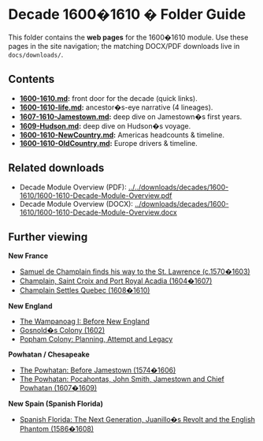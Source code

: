 # Decade 1600�1610 � Folder Guide

This folder contains the **web pages** for the 1600�1610 module. Use these pages in the site navigation; the matching DOCX/PDF downloads live in `docs/downloads/`.

## Contents

- **[1600-1610.md](./1600-1610.md):** front door for the decade (quick links).
- **[1600-1610-life.md](./1600-1610-life.md):** ancestor�s-eye narrative (4 lineages).
- **[1607-1610-Jamestown.md](./1607-1610-Jamestown.md):** deep dive on Jamestown�s first years.
- **[1609-Hudson.md](./1609-Hudson.md):** deep dive on Hudson�s voyage.
- **[1600-1610-NewCountry.md](./1600-1610-NewCountry.md):** Americas headcounts & timeline.
- **[1600-1610-OldCountry.md](./1600-1610-OldCountry.md):** Europe drivers & timeline.

## Related downloads
- Decade Module Overview (PDF): [../../downloads/decades/1600-1610/1600-1610-Decade-Module-Overview.pdf](../../downloads/decades/1600-1610/1600-1610-Decade-Module-Overview.pdf)
- Decade Module Overview (DOCX): [../downloads/decades/1600-1610/1600-1610-Decade-Module-Overview.docx](../../downloads/decades/1600-1610/1600-1610-Decade-Module-Overview.docx)

## Further viewing
**New France**
- [Samuel de Champlain finds his way to the St. Lawrence (c.1570�1603)](https://www.youtube.com/watch?v=Xyo_jno8brY)
- [Champlain, Saint Croix and Port Royal Acadia (1604�1607)](https://www.youtube.com/watch?v=Y5b20KVVsjU)
- [Champlain Settles Quebec (1608�1610)](https://www.youtube.com/watch?v=_LjkTVfCWAc)

**New England**
- [The Wampanoag I: Before New England](https://www.youtube.com/watch?v=iKzb7N1EPlI)
- [Gosnold�s Colony (1602)](https://www.youtube.com/watch?v=ESPQ5qs1azI)
- [Popham Colony: Planning, Attempt and Legacy](https://www.youtube.com/watch?v=YmmhYcaKvRs)

**Powhatan / Chesapeake**
- [The Powhatan: Before Jamestown (1574�1606)](https://www.youtube.com/watch?v=ZTVHGGX42ts)
- [The Powhatan: Pocahontas, John Smith, Jamestown and Chief Powhatan (1607�1609)](https://www.youtube.com/watch?v=rQjyvMYhHdQ)

**New Spain (Spanish Florida)**
- [Spanish Florida: The Next Generation, Juanillo�s Revolt and the English Phantom (1586�1608)](https://www.youtube.com/watch?v=RYqDE477GFU)





